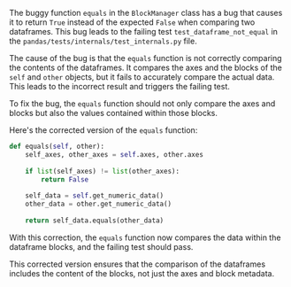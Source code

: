 The buggy function `equals` in the `BlockManager` class has a bug that causes it to return `True` instead of the expected `False` when comparing two dataframes. This bug leads to the failing test `test_dataframe_not_equal` in the `pandas/tests/internals/test_internals.py` file.

The cause of the bug is that the `equals` function is not correctly comparing the contents of the dataframes. It compares the axes and the blocks of the `self` and `other` objects, but it fails to accurately compare the actual data. This leads to the incorrect result and triggers the failing test.

To fix the bug, the `equals` function should not only compare the axes and blocks but also the values contained within those blocks.

Here's the corrected version of the `equals` function:

```python
def equals(self, other):
    self_axes, other_axes = self.axes, other.axes
    
    if list(self_axes) != list(other_axes):
        return False
    
    self_data = self.get_numeric_data()
    other_data = other.get_numeric_data()
    
    return self_data.equals(other_data)
```

With this correction, the `equals` function now compares the data within the dataframe blocks, and the failing test should pass.

This corrected version ensures that the comparison of the dataframes includes the content of the blocks, not just the axes and block metadata.